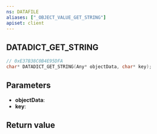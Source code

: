 ```yaml
---
ns: DATAFILE
aliases: ["_OBJECT_VALUE_GET_STRING"]
apiset: client
---
```

## DATADICT_GET_STRING

```c
// 0xE37B38C0B4E95DFA
char* DATADICT_GET_STRING(Any* objectData, char* key);
```


## Parameters
* **objectData**:
* **key**:

## Return value